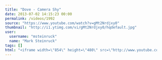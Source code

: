 ```yaml
---
title: "Dove - Camera Shy"
date: 2013-07-02 14:15:23 00:00
permalink: /videos/1992
source: "https://www.youtube.com/watch?v=gMt2Nrdjxy0"
thumbnail: "http://i1.ytimg.com/vi/gMt2Nrdjxy0/hqdefault.jpg"
user:
  username: "msteinruck"
  name: "Mark Steinruck"
tags: []
html: "<iframe width=\"854\" height=\"480\" src=\"http://www.youtube.com/embed/gMt2Nrdjxy0?wmode=transparent&feature=oembed\" frameborder=\"0\" allowfullscreen></iframe>"
---
```


